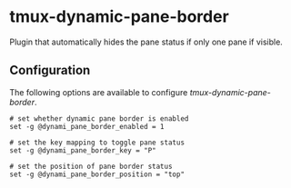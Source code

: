 # tmux-dynamic-pane-border

Plugin that automatically hides the pane status if only one pane if visible.

## Configuration

The following options are available to configure *tmux-dynamic-pane-border*.

```shell
# set whether dynamic pane border is enabled
set -g @dynami_pane_border_enabled = 1

# set the key mapping to toggle pane status
set -g @dynami_pane_border_key = "P"

# set the position of pane border status
set -g @dynami_pane_border_position = "top"
```
